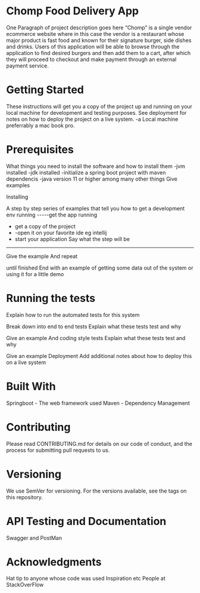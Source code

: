 Chomp Food Delivery App
====
One Paragraph of project description goes here
 “Chomp” is a single vendor ecommerce website where in this case the vendor is a restaurant whose major product is fast food and known for their signature burger, side dishes and drinks.
Users of this application will be able to browse through the application to find desired burgers and then add them to a cart, after which they will proceed to checkout and make payment through an external payment service.

Getting Started
=====
These instructions will get you a copy of the project up and running on your local machine for development and testing purposes. See deployment for notes on how to deploy the project on a live system.
-a Local machine preferrably a mac book pro.


Prerequisites
====
What things you need to install the software and how to install them
-jvm installed
-jdk installed
-initialize a spring boot project with maven dependencis
-java version 11 or higher among many other things
Give examples

Installing

A step by step series of examples that tell you how to get a development env running
-----get the app running
- get a copy of the project
- -open it on your favorite ide eg intellij
- start your application
Say what the step will be
------
Give the example
And repeat

until finished
End with an example of getting some data out of the system or using it for a little demo

Running the tests
============
Explain how to run the automated tests for this system

Break down into end to end tests
Explain what these tests test and why

Give an example
And coding style tests
Explain what these tests test and why

Give an example
Deployment
Add additional notes about how to deploy this on a live system

Built With
======
Springboot - The web framework used
Maven - Dependency Management

Contributing
======
Please read CONTRIBUTING.md for details on our code of conduct, and the process for submitting pull requests to us.

Versioning
======
We use SemVer for versioning. For the versions available, see the tags on this repository.

API Testing and Documentation
========
Swagger and PostMan


Acknowledgments
========
Hat tip to anyone whose code was used
Inspiration
etc People at StackOverFlow
